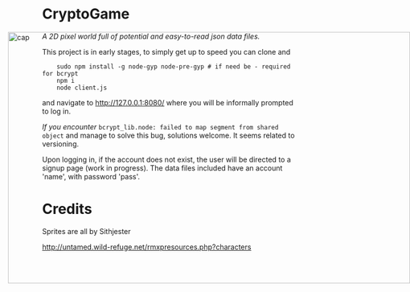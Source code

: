 # CryptoGame

<img src="https://raw.githubusercontent.com/CreativeCactus/Cryptogame/master/cryptogame.gif" alt="cap" style="height:500px; width:800px; right: 0px; position:absolute;"></img>

<i>A 2D pixel world full of potential and easy-to-read json data files.</i>

This project is in early stages, to simply get up to speed you can clone and 

```
	sudo npm install -g node-gyp node-pre-gyp # if need be - required for bcrypt
	npm i
	node client.js
```

and navigate to http://127.0.0.1:8080/ where you will be informally prompted to log in.

*If you encounter* `bcrypt_lib.node: failed to map segment from shared object` and manage to solve this bug, solutions welcome. It seems related to versioning.

Upon logging in, if the account does not exist, the user will be directed to a signup page (work in progress).
The data files included have an account 'name', with password 'pass'. 

# Credits

Sprites are all by Sithjester

http://untamed.wild-refuge.net/rmxpresources.php?characters
